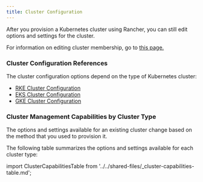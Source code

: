 ```yaml
---
title: Cluster Configuration
---
```


<head>
  <link rel="canonical" href="https://ranchermanager.docs.rancher.com/pages-for-subheaders/cluster-configuration"/>
</head>

After you provision a Kubernetes cluster using Rancher, you can still edit options and settings for the cluster.

For information on editing cluster membership, go to [this page.](../../how-to-guides/advanced-user-guides/manage-clusters/access-clusters/add-users-to-clusters.md)

### Cluster Configuration References

The cluster configuration options depend on the type of Kubernetes cluster:

- [RKE Cluster Configuration](rancher-server-configuration/rke1-cluster-configuration.md)
- [EKS Cluster Configuration](rancher-server-configuration/eks-cluster-configuration.md)
- [GKE Cluster Configuration](rancher-server-configuration/gke-cluster-configuration/gke-cluster-configuration.md)

### Cluster Management Capabilities by Cluster Type

The options and settings available for an existing cluster change based on the method that you used to provision it.

The following table summarizes the options and settings available for each cluster type:

import ClusterCapabilitiesTable from '../../shared-files/_cluster-capabilities-table.md';

<ClusterCapabilitiesTable />
